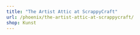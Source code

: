 ```yaml
---
title: "The Artist Attic at ScrappyCraft"
url: /phoenix/the-artist-attic-at-scrappycraft/
shop: Kunst
---
```


